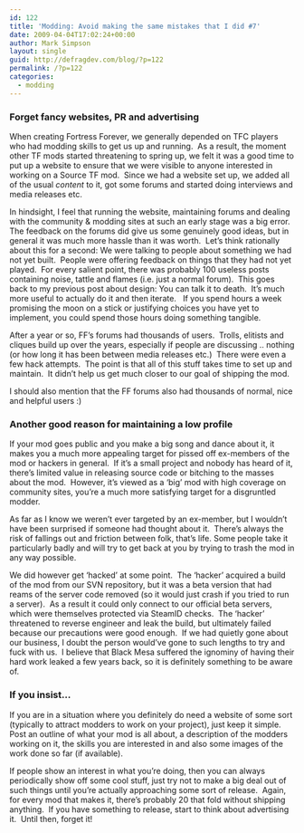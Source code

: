 ```yaml
---
id: 122
title: 'Modding: Avoid making the same mistakes that I did #7'
date: 2009-04-04T17:02:24+00:00
author: Mark Simpson
layout: single
guid: http://defragdev.com/blog/?p=122
permalink: /?p=122
categories:
  - modding
---
```

### Forget fancy websites, PR and advertising

When creating Fortress Forever, we generally depended on TFC players who had modding skills to get us up and running.  As a result, the moment other TF mods started threatening to spring up, we felt it was a good time to put up a website to ensure that we were visible to anyone interested in working on a Source TF mod.  Since we had a website set up, we added all of the usual _content_ to it, got some forums and started doing interviews and media releases etc.

In hindsight, I feel that running the website, maintaining forums and dealing with the community & modding sites at such an early stage was a big error.  The feedback on the forums did give us some genuinely good ideas, but in general it was much more hassle than it was worth.  Let&#8217;s think rationally about this for a second: We were talking to people about something we had not yet built.  People were offering feedback on things that they had not yet played.  For every salient point, there was probably 100 useless posts containing noise, tattle and flames (i.e. just a normal forum).  This goes back to my previous post about design: You can talk it to death.  It&#8217;s much more useful to actually do it and then iterate.   If you spend hours a week promising the moon on a stick or justifying choices you have yet to implement, you could spend those hours doing something tangible.

After a year or so, FF&#8217;s forums had thousands of users.  Trolls, elitists and cliques build up over the years, especially if people are discussing .. nothing (or how long it has been between media releases etc.)  There were even a few hack attempts.  The point is that all of this stuff takes time to set up and maintain.  It didn&#8217;t help us get much closer to our goal of shipping the mod.

I should also mention that the FF forums also had thousands of normal, nice and helpful users :)

### Another good reason for maintaining a low profile

If your mod goes public and you make a big song and dance about it, it makes you a much more appealing target for pissed off ex-members of the mod or hackers in general.  If it&#8217;s a small project and nobody has heard of it, there&#8217;s limited value in releasing source code or bitching to the masses about the mod.  However, it&#8217;s viewed as a &#8216;big&#8217; mod with high coverage on community sites, you&#8217;re a much more satisfying target for a disgruntled modder.

As far as I know we weren&#8217;t ever targeted by an ex-member, but I wouldn&#8217;t have been surprised if someone had thought about it.  There&#8217;s always the risk of fallings out and friction between folk, that&#8217;s life. Some people take it particularly badly and will try to get back at you by trying to trash the mod in any way possible.

We did however get &#8216;hacked&#8217; at some point.  The &#8216;hacker&#8217; acquired a build of the mod from our SVN repository, but it was a beta version that had reams of the server code removed (so it would just crash if you tried to run a server).  As a result it could only connect to our official beta servers, which were themselves protected via SteamID checks.  The &#8216;hacker&#8217; threatened to reverse engineer and leak the build, but ultimately failed because our precautions were good enough.  If we had quietly gone about our business, I doubt the person would&#8217;ve gone to such lengths to try and fuck with us.  I believe that Black Mesa suffered the ignominy of having their hard work leaked a few years back, so it is definitely something to be aware of.

### If you insist&#8230;

If you are in a situation where you definitely do need a website of some sort (typically to attract modders to work on your project), just keep it simple.  Post an outline of what your mod is all about, a description of the modders working on it, the skills you are interested in and also some images of the work done so far (if available).

If people show an interest in what you&#8217;re doing, then you can always periodically show off some cool stuff, just try not to make a big deal out of such things until you&#8217;re actually approaching some sort of release.  Again, for every mod that makes it, there&#8217;s probably 20 that fold without shipping anything.  If you have something to release, start to think about advertising it.  Until then, forget it!